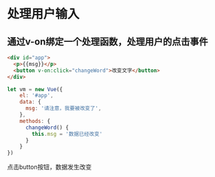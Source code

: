 <!--
 * @Author: TuYongTao
 * @Date: 2021-09-18 19:40:25
 * @LastEditors: your Name
 * @LastEditTime: 2021-09-18 19:59:58
 * @Description: 
-->
# 处理用户输入
## 通过v-on绑定一个处理函数，处理用户的点击事件
```html
<div id="app">
  <p>{{msg}}</p>
  <button v-on:click="changeWord">改变文字</button>
</div>
```
```js
let vm = new Vue({
    el: '#app',
    data: {
      msg: '请注意，我要被改变了',
    },
    methods: {
      changeWord() {
        this.msg = '数据已经改变'
      }
    }
})
```
点击button按钮，数据发生改变

